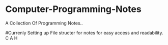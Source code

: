 # Computer-Programming-Notes
A Collection Of Programming Notes..

#Currenly Setting up File structer for notes for easy access and readability.
C
A
H
